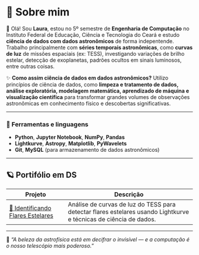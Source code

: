 # 🌠 Sobre mim

👋 Olá! Sou **Laura**, estou no 5º semestre de **Engenharia de Computação** no Instituto Federal de Educação, Ciência e Tecnologia do Ceará e estudo **ciência de dados com dados astronômicos** de forma indepentende. Trabalho principalmente com **séries temporais astronômicas**, como **curvas de luz** de missões espaciais (ex: TESS), investigando variações de brilho estelar, detecção de exoplanetas, padrões ocultos em sinais luminosos, entre outras coisas.

✨ **Como assim ciência de dados em dados astronômicos?** Utilizo princípios de ciência de dados, como **limpeza e tratamento de dados, análise exploratória, modelagem matemática, aprendizado de máquina e visualização científica** para transformar grandes volumes de observações astronômicas em conhecimento físico e descobertas significativas.

---

### 🧠 Ferramentas e linguagens
- **Python**, **Jupyter Notebook**, **NumPy**, **Pandas**  
- **Lightkurve**, **Astropy**, **Matplotlib**, **PyWavelets**  
- **Git**, **MySQL** (para armazenamento de dados astronômicos)

---

## 🪐 Portifólio em DS

| Projeto | Descrição | 
|----------|------------|
| [🌟 Identificando Flares Estelares](https://github.com/Laura-KP/identificando_flares_estelares) | Análise de curvas de luz do TESS para detectar flares estelares usando Lightkurve e técnicas de ciência de dados. |



---

📡 *“A beleza da astrofísica está em decifrar o invisível — e a computação é o nosso telescópio mais poderoso.”*



